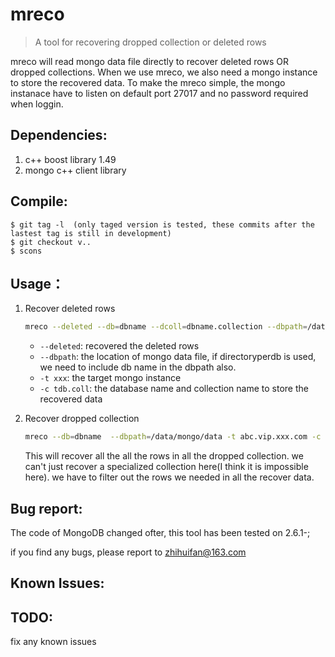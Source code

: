 mreco
======
> A tool for recovering dropped collection or deleted rows

mreco will read mongo data file directly to recover deleted rows OR dropped collections. 
When we use mreco, we also need a mongo instance to store the recovered data.  To make the mreco simple, the mongo instanace have to listen on default port 27017 and no password required when loggin. 

Dependencies:
------------
1. c++ boost library 1.49
2. mongo c++ client library


Compile:
---------
    $ git tag -l  (only taged version is tested, these commits after the lastest tag is still in development)
    $ git checkout v..
    $ scons

Usage：
-----

1. Recover deleted rows

    ```sh
    mreco --deleted --db=dbname --dcoll=dbname.collection --dbpath=/data/mongo/data -t abc.vip.xxx.com -c tdb.coll
    ```
    
    - `--deleted`:  recovered the deleted rows   
    - `--dbpath`:   the location of mongo data file,  if directoryperdb is used, we need to include db name in the dbpath also.
    - `-t xxx`:   the target mongo instance
    - `-c tdb.coll`:   the database name and collection name to store the recovered data

 
2. Recover dropped collection
    ```sh
    mreco --db=dbname  --dbpath=/data/mongo/data -t abc.vip.xxx.com -c tdb.coll2
    ```

    This will recover all the all the rows in all the dropped collection.  we can't just recover a specialized collection here(I think it is impossible here).  we have to filter out the rows we needed in all the recover data. 

Bug report:
-----------
The code of MongoDB changed ofter, this tool has been tested on 2.6.1-;

if you find any bugs, please report to zhihuifan@163.com 

Known Issues:
-------------


TODO:
-----
fix any known issues
